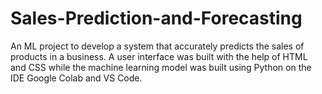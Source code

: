 # Sales-Prediction-and-Forecasting
An ML project to develop a system that accurately predicts the sales of products in a business. A user interface was built with the help of HTML and CSS while the machine learning model was built using Python on the IDE Google Colab and VS Code.
